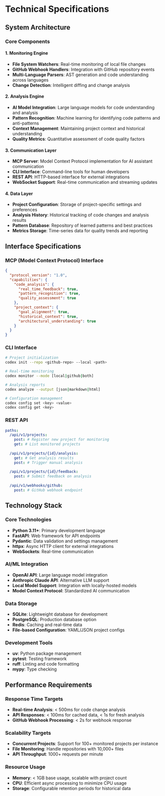 # Technical Specifications

## System Architecture

### Core Components

#### 1. Monitoring Engine
- **File System Watchers**: Real-time monitoring of local file changes
- **GitHub Webhook Handlers**: Integration with GitHub repository events
- **Multi-Language Parsers**: AST generation and code understanding across languages
- **Change Detection**: Intelligent diffing and change analysis

#### 2. Analysis Engine
- **AI Model Integration**: Large language models for code understanding and analysis
- **Pattern Recognition**: Machine learning for identifying code patterns and anti-patterns
- **Context Management**: Maintaining project context and historical understanding
- **Quality Metrics**: Quantitative assessment of code quality factors

#### 3. Communication Layer
- **MCP Server**: Model Context Protocol implementation for AI assistant communication
- **CLI Interface**: Command-line tools for human developers
- **REST API**: HTTP-based interface for external integrations
- **WebSocket Support**: Real-time communication and streaming updates

#### 4. Data Layer
- **Project Configuration**: Storage of project-specific settings and preferences
- **Analysis History**: Historical tracking of code changes and analysis results
- **Pattern Database**: Repository of learned patterns and best practices
- **Metrics Storage**: Time-series data for quality trends and reporting

## Interface Specifications

### MCP (Model Context Protocol) Interface
```json
{
  "protocol_version": "1.0",
  "capabilities": {
    "code_analysis": {
      "real_time_feedback": true,
      "pattern_recognition": true,
      "quality_assessment": true
    },
    "project_context": {
      "goal_alignment": true,
      "historical_context": true,
      "architectural_understanding": true
    }
  }
}
```

### CLI Interface
```bash
# Project initialization
codex init --repo <github-repo> --local <path>

# Real-time monitoring
codex monitor --mode [local|github|both]

# Analysis reports
codex analyze --output [json|markdown|html]

# Configuration management
codex config set <key> <value>
codex config get <key>
```

### REST API
```yaml
paths:
  /api/v1/projects:
    post: # Register new project for monitoring
    get: # List monitored projects
  
  /api/v1/projects/{id}/analysis:
    get: # Get analysis results
    post: # Trigger manual analysis
  
  /api/v1/projects/{id}/feedback:
    post: # Submit feedback on analysis
  
  /api/v1/webhooks/github:
    post: # GitHub webhook endpoint
```

## Technology Stack

### Core Technologies
- **Python 3.11+**: Primary development language
- **FastAPI**: Web framework for API endpoints
- **Pydantic**: Data validation and settings management
- **httpx**: Async HTTP client for external integrations
- **WebSockets**: Real-time communication

### AI/ML Integration
- **OpenAI API**: Large language model integration
- **Anthropic Claude API**: Alternative LLM support
- **Local Model Support**: Integration with locally-hosted models
- **Model Context Protocol**: Standardized AI communication

### Data Storage
- **SQLite**: Lightweight database for development
- **PostgreSQL**: Production database option
- **Redis**: Caching and real-time data
- **File-based Configuration**: YAML/JSON project configs

### Development Tools
- **uv**: Python package management
- **pytest**: Testing framework
- **ruff**: Linting and code formatting
- **mypy**: Type checking

## Performance Requirements

### Response Time Targets
- **Real-time Analysis**: < 500ms for code change analysis
- **API Responses**: < 100ms for cached data, < 1s for fresh analysis
- **GitHub Webhook Processing**: < 2s for webhook response

### Scalability Targets
- **Concurrent Projects**: Support for 100+ monitored projects per instance
- **File Monitoring**: Handle repositories with 10,000+ files
- **API Throughput**: 1000+ requests per minute

### Resource Usage
- **Memory**: < 1GB base usage, scalable with project count
- **CPU**: Efficient async processing to minimize CPU usage
- **Storage**: Configurable retention periods for historical data